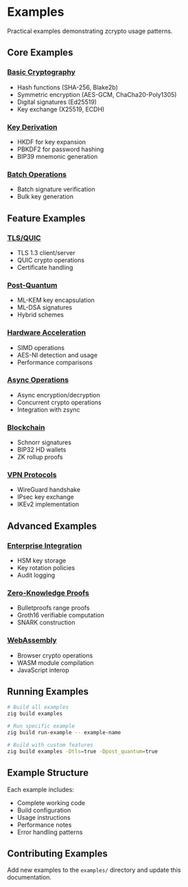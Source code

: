 # Examples

Practical examples demonstrating zcrypto usage patterns.

## Core Examples

### [Basic Cryptography](basic.md)
- Hash functions (SHA-256, Blake2b)
- Symmetric encryption (AES-GCM, ChaCha20-Poly1305)
- Digital signatures (Ed25519)
- Key exchange (X25519, ECDH)

### [Key Derivation](key-derivation.md)
- HKDF for key expansion
- PBKDF2 for password hashing
- BIP39 mnemonic generation

### [Batch Operations](batch.md)
- Batch signature verification
- Bulk key generation

## Feature Examples

### [TLS/QUIC](tls-example.md)
- TLS 1.3 client/server
- QUIC crypto operations
- Certificate handling

### [Post-Quantum](pq-example.md)
- ML-KEM key encapsulation
- ML-DSA signatures
- Hybrid schemes

### [Hardware Acceleration](hw-example.md)
- SIMD operations
- AES-NI detection and usage
- Performance comparisons

### [Async Operations](async-example.md)
- Async encryption/decryption
- Concurrent crypto operations
- Integration with zsync

### [Blockchain](blockchain-example.md)
- Schnorr signatures
- BIP32 HD wallets
- ZK rollup proofs

### [VPN Protocols](vpn-example.md)
- WireGuard handshake
- IPsec key exchange
- IKEv2 implementation

## Advanced Examples

### [Enterprise Integration](enterprise-example.md)
- HSM key storage
- Key rotation policies
- Audit logging

### [Zero-Knowledge Proofs](zkp-example.md)
- Bulletproofs range proofs
- Groth16 verifiable computation
- SNARK construction

### [WebAssembly](wasm-example.md)
- Browser crypto operations
- WASM module compilation
- JavaScript interop

## Running Examples

```bash
# Build all examples
zig build examples

# Run specific example
zig build run-example -- example-name

# Build with custom features
zig build examples -Dtls=true -Dpost_quantum=true
```

## Example Structure

Each example includes:
- Complete working code
- Build configuration
- Usage instructions
- Performance notes
- Error handling patterns

## Contributing Examples

Add new examples to the `examples/` directory and update this documentation.